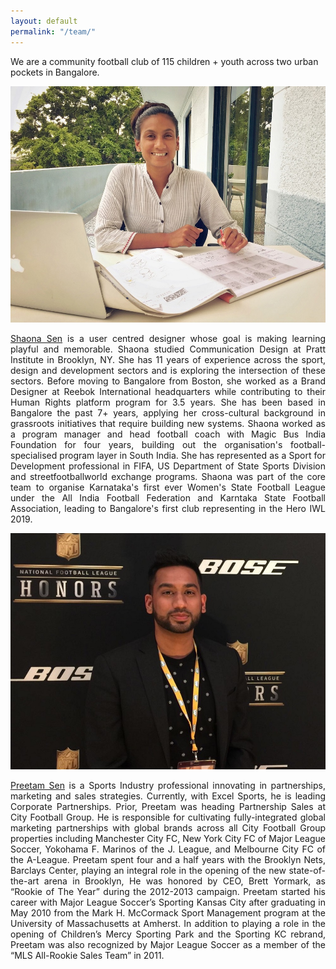 ```yaml
---
layout: default
permalink: "/team/"
---
```


<div class="inner">
    <div class="about-headline">
        <p>We are a community football club of 115 children + youth across two urban pockets in Bangalore.</p>
    </div>
    <div class="row">
        <div class="6u 12u$(small) bio">
            <span class="image fit"><img src="/assets/images/shaona.jpg" alt=""></span>
            <p align="justify"><a href="https://www.linkedin.com/in/shaonasen/" target="_blank">Shaona Sen</a> is a user centred designer whose goal is making learning playful and memorable. Shaona studied Communication Design at Pratt Institute in Brooklyn, NY. She has 11 years of experience across the sport, design and development sectors and is exploring the intersection of these sectors. Before moving to Bangalore from Boston, she worked as a Brand Designer at Reebok International headquarters while contributing to their Human Rights platform program for 3.5 years. She has been based in Bangalore the past 7+ years, applying her cross-cultural background in grassroots initiatives that require building new systems. Shaona worked as a program manager and head football coach with Magic Bus India Foundation for four years, building out the organisation's football-specialised program layer in South India. She has represented as a Sport for Development professional in FIFA, US Department of State Sports Division and streetfootballworld exchange programs. Shaona was part of the core team to organise Karnataka's first ever Women's State Football League under the All India Football Federation and Karntaka State Football Association, leading to Bangalore's first club representing in the Hero IWL 2019. </p>
        </div>
        <div class="6u 12u$(small) bio">
            <span class="image fit"><img src="/assets/images/preetam.jpg" alt=""></span>
            <p align="justify"><a href="https://www.linkedin.com/in/preetamsen/" target="_blank">Preetam Sen</a> is a Sports Industry professional innovating in partnerships, marketing and sales strategies. Currently, with Excel Sports, he is leading Corporate Partnerships. Prior, Preetam was heading Partnership Sales at City Football Group. He is responsible for cultivating fully-integrated global marketing partnerships with global brands across all City Football Group properties including Manchester City FC, New York City FC of Major League  Soccer, Yokohama F. Marinos of the J. League, and Melbourne City FC of the A-League. Preetam spent four and a half years with the Brooklyn Nets, Barclays Center, playing an integral role in the opening of the new state-of- the-art arena in Brooklyn, He was honored by CEO, Brett Yormark, as “Rookie of The Year” during the 2012-2013 campaign. Preetam started his career with Major League Soccer’s Sporting Kansas City after graduating in May 2010 from the Mark H. McCormack Sport Management program at the University of Massachusetts at Amherst. In addition to playing a role in the opening of Children’s Mercy Sporting Park and the Sporting KC rebrand, Preetam was also recognized by Major League Soccer as a member of the “MLS All-Rookie Sales Team” in 2011.</p>
        </div>
    </div>
</div>
